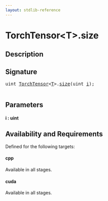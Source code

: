 ```yaml
---
layout: stdlib-reference
---
```


# TorchTensor\<T\>\.size

## Description





## Signature 

<pre>
<span class="code_keyword">uint</span> <a href="../index.html" class="code_type">TorchTensor</a>&lt;<a href="../index.html#typeparam-T" class="code_type">T</a>&gt;.<a href=".html">size</a>(<span class="code_keyword">uint</span> <a href=".html#decl-i" class="code_param">i</a>);

</pre>

## Parameters

####  <a id="decl-i"></a>i  : uint

## Availability and Requirements

Defined for the following targets:

#### cpp
Available in all stages.

#### cuda
Available in all stages.



